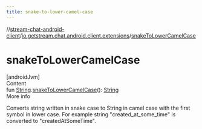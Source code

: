```yaml
---
title: snake-to-lower-camel-case
---
```

//[stream-chat-android-client](../../index.md)/[io.getstream.chat.android.client.extensions](index.md)/[snakeToLowerCamelCase](snakeToLowerCamelCase.md)



# snakeToLowerCamelCase  
[androidJvm]  
Content  
fun [String](https://kotlinlang.org/api/latest/jvm/stdlib/kotlin/-string/index.html).[snakeToLowerCamelCase](snakeToLowerCamelCase.md)(): [String](https://kotlinlang.org/api/latest/jvm/stdlib/kotlin/-string/index.html)  
More info  


Converts string written in snake case to String in camel case with the first symbol in lower case. For example string "created_at_some_time" is converted to "createdAtSomeTime".

  



